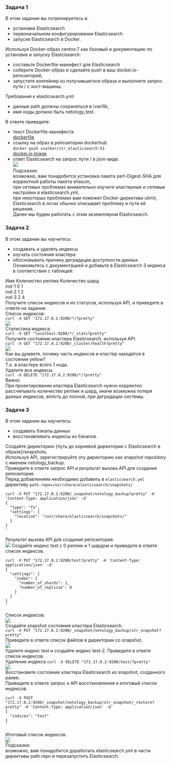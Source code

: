 ### Задача 1
В этом задании вы потренируетесь в:    
* установке Elasticsearch  
* первоначальном конфигурировании Elasticsearch  
* запуске Elasticsearch в Docker.
  
Используя Docker-образ centos:7 как базовый и документацию по установке и запуску Elastcisearch:  
* составьте Dockerfile-манифест для Elasticsearch  
* соберите Docker-образ и сделайте push в ваш docker.io-репозиторий,  
* запустите контейнер из получившегося образа и выполните запрос пути / c хост-машины.
  
Требования к elasticsearch.yml:  
* данные path должны сохраняться в /var/lib,  
* имя ноды должно быть netology_test.
  
В ответе приведите:  
* текст Dockerfile-манифеста  
[dockerfile](https://github.com/Svalker1989/ElasticSearch_2/blob/main/dockerfile)  
* ссылку на образ в репозитории dockerhub  
`docker push svalker/str_elasticsearch:V1`  
[docker.io image](https://hub.docker.com/layers/svalker/str_elasticsearch/V1/images/sha256-d592a30f5faeef6dde1b42a20fa85a2666681552cf34f9cc174b2b5aec43863b?context=repo)  
* ответ Elasticsearch на запрос пути / в json-виде.  
![](https://github.com/Svalker1989/ElasticSearch_2/blob/main/Z1.PNG)  
Подсказки:  
возможно, вам понадобится установка пакета perl-Digest-SHA для корректной работы пакета shasum,  
при сетевых проблемах внимательно изучите кластерные и сетевые настройки в elasticsearch.yml,  
при некоторых проблемах вам поможет Docker-директива ulimit,  
Elasticsearch в логах обычно описывает проблему и пути её решения.  
Далее мы будем работать с этим экземпляром Elasticsearch.  
  
### Задача 2
В этом задании вы научитесь:  
* создавать и удалять индексы  
* изучать состояние кластера 
* обосновывать причину деградации доступности данных.  
Ознакомьтесь с документацией и добавьте в Elasticsearch 3 индекса в соответствии с таблицей:  
  
Имя	Количество реплик	Количество шард  
ind-1	0	1  
ind-2	1	2  
ind-3	2	4  
Получите список индексов и их статусов, используя API, и приведите в ответе на задание.  
Список индексов:  
`curl -X GET "172.17.0.2:9200/*/?pretty"`  
![](https://github.com/Svalker1989/ElasticSearch_2/blob/main/Z2_1.PNG)  
Статистика индекса:  
`curl -X GET "localhost:9200/*/_stats?pretty"`  
Получите состояние кластера Elasticsearch, используя API.  
`curl -X GET "172.17.0.2:9200/_cluster/health?pretty"`  
![](https://github.com/Svalker1989/ElasticSearch_2/blob/main/Z2_2.PNG)  
Как вы думаете, почему часть индексов и кластер находятся в состоянии yellow?  
Т.к. в кластере всего 1 нода.  
Удалите все индексы.  
`curl -X DELETE "172.17.0.2:9200/*/?pretty"`  
Важно  
При проектировании кластера Elasticsearch нужно корректно рассчитывать количество реплик и шард, иначе возможна потеря данных индексов, вплоть до полной, при деградации системы.  
  
### Задача 3
В этом задании вы научитесь:  
* создавать бэкапы данных  
* восстанавливать индексы из бэкапов.  
  
Создайте директорию {путь до корневой директории с Elasticsearch в образе}/snapshots.  
Используя API, зарегистрируйте эту директорию как snapshot repository c именем netology_backup.  
Приведите в ответе запрос API и результат вызова API для создания репозитория.  
Перед добавлением необходимо добавить в `elasticsearch.yml` директиву `path.repo=/usr/share/elasticsearch/snapshots/`  
  
```
curl -X PUT "172.17.0.2:9200/_snapshot/netology_backup?pretty" -H 'Content-Type: application/json' -d'
{
  "type": "fs",
  "settings": {
    "location": "/usr/share/elasticsearch/snapshots/"
  }
}
'
```
Результат вызова API для создания репозитория:  
![](https://github.com/Svalker1989/ElasticSearch_2/blob/main/Z3_1.PNG)
Создайте индекс test с 0 реплик и 1 шардом и приведите в ответе список индексов.
```
curl -X PUT "172.17.0.2:9200/test?pretty" -H 'Content-Type: application/json' -d'
{
  "settings": {
    "index": {
      "number_of_shards": 1,  
      "number_of_replicas": 0 
    }
  }
}
'
```
Список индексов:  
![](https://github.com/Svalker1989/ElasticSearch_2/blob/main/Z3_2.PNG)  
Создайте snapshot состояния кластера Elasticsearch.  
`curl -X PUT "172.17.0.2:9200/_snapshot/netology_backup/str_snapshot?pretty"`  
Приведите в ответе список файлов в директории со snapshot.  
![](https://github.com/Svalker1989/ElasticSearch_2/blob/main/Z3_3.PNG)  
Удалите индекс test и создайте индекс test-2. Приведите в ответе список индексов.  
Удаление индекса `curl -X DELETE "172.17.0.2:9200/test/?pretty"`  
![](https://github.com/Svalker1989/ElasticSearch_2/blob/main/Z3_4.PNG)  
Восстановите состояние кластера Elasticsearch из snapshot, созданного ранее.  
Приведите в ответе запрос к API восстановления и итоговый список индексов.  
```
curl -X POST "172.17.0.2:9200/_snapshot/netology_backup/str_snapshot/_restore?pretty" -H 'Content-Type: application/json' -d'
{
  "indices": "test"
}
'
```
Итоговый список индексов:  
![](https://github.com/Svalker1989/ElasticSearch_2/blob/main/Z3_5.PNG)  
Подсказки:  
возможно, вам понадобится доработать elasticsearch.yml в части директивы path.repo и перезапустить Elasticsearch.
